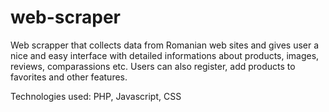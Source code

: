 # web-scraper

Web scrapper that collects data from Romanian web sites and gives user a nice and easy interface with detailed informations about products, images, reviews, comparassions etc.
Users can also register, add products to favorites and other features.

Technologies used: PHP, Javascript, CSS

